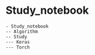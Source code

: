 # Study_notebook

    - Study_notebook
    -- Algorithm
    -- Study
    --- Keras
    --- Torch
    
